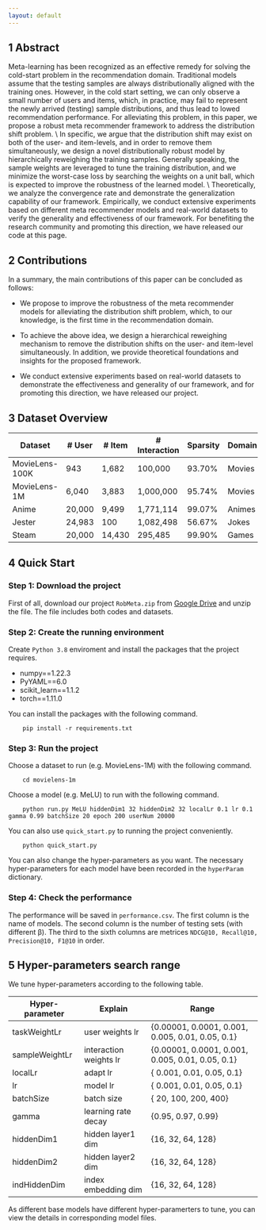 ```yaml
---
layout: default
---
```


## 1 Abstract

Meta-learning has been recognized as an effective remedy for solving the cold-start problem in the recommendation domain.
Traditional models assume that the testing samples are always distributionally aligned with the training ones.
However, in the cold start setting, we can only observe a small number of users and items, which, in practice, may fail to represent the newly arrived (testing) sample distributions, and thus lead to lowed recommendation performance.
For alleviating this problem, in this paper, we propose a robust meta recommender framework to address the distribution shift problem. \\
In specific, we argue that the distribution shift may exist on both of the user- and item-levels, and in order to remove them simultaneously, we design a novel distributionally robust model by hierarchically reweighing the training samples.
Generally speaking, the sample weights are leveraged to tune the training distribution, and we minimize the worst-case loss by searching the weights on a unit ball, which is expected to improve the robustness of the learned model. \\
Theoretically, we analyze the convergence rate and demonstrate the generalization capability of our framework.
Empirically, we conduct extensive experiments based on different meta recommender models and real-world datasets to verify the generality and effectiveness of our framework.
For benefiting the research community and promoting this direction, we have released our code at this page.

## 2 Contributions

In a summary, the main contributions of this paper can be concluded as follows:

- We propose to improve the robustness of the meta recommender models for alleviating the distribution shift problem, which, to our knowledge, is the first time in the recommendation domain. 

- To achieve the above idea, we design a hierarchical reweighing mechanism to remove the distribution shifts on the user- and item-level simultaneously. In addition, we provide theoretical foundations and insights for the proposed framework.

- We conduct extensive experiments based on real-world datasets to demonstrate the effectiveness and generality of our framework, and for promoting this direction, we have released our project.

## 3 Dataset Overview

| Dataset        | # User | # Item | # Interaction | Sparsity | Domain |
| -------------- | ------ | ------ | ------------- | -------- | ------ |
| MovieLens-100K | 943    | 1,682  | 100,000       | 93.70%   | Movies |
| MovieLens-1M   | 6,040  | 3,883  | 1,000,000     | 95.74%   | Movies |
| Anime          | 20,000 | 9,499  | 1,771,114     | 99.07%   | Animes |
| Jester         | 24,983 | 100    | 1,082,498     | 56.67%   | Jokes  |
| Steam          | 20,000 | 14,430 | 295,485       | 99.90%   | Games  |



## 4 Quick Start

### Step 1: Download the project

First of all, download our project `RobMeta.zip` from [Google Drive](https://drive.google.com/file/d/1Uh72K-T7oU4--wlaDRneeUIKnKHhvBtA/view?usp=sharing) and unzip the file. The file includes both codes and datasets.

### Step 2: Create the running environment

Create `Python 3.8` enviroment and install the packages that the project requires.
- numpy==1.22.3
- PyYAML==6.0 
- scikit_learn==1.1.2 
- torch==1.11.0

You can install the packages with the following command.

```
    pip install -r requirements.txt
```

### Step 3: Run the project

Choose a dataset to run (e.g. MovieLens-1M) with the following command.

```
    cd movielens-1m
```

Choose a model (e.g. MeLU) to run with the following command.

```
    python run.py MeLU hiddenDim1 32 hiddenDim2 32 localLr 0.1 lr 0.1 gamma 0.99 batchSize 20 epoch 200 userNum 20000
```

You can also use `quick_start.py` to running the project conveniently.

```
    python quick_start.py
```

You can also change the hyper-parameters as you want. The necessary hyper-parameters for each model have been recorded in the `hyperParam` dictionary.

### Step 4: Check the performance

The performance will be saved in `performance.csv`. The first column is the name of models. The second column is the number of testing sets (with different β). The third to the sixth columns are metrices `NDCG@10, Recall@10, Precision@10, F1@10` in order.


## 5 Hyper-parameters search range

We tune hyper-parameters according to the following table.

| Hyper-parameter     | Explain | Range |
| ------------------- | ---------------------------------------------------- | ------------------- |
| taskWeightLr | user weights lr | \{0.00001, 0.0001, 0.001, 0.005, 0.01, 0.05, 0.1\} |
| sampleWeightLr | interaction weights lr | \{0.00001, 0.0001, 0.001, 0.005, 0.01, 0.05, 0.1\} |
| localLr     | adapt lr | \{ 0.001, 0.01, 0.05, 0.1\} |
| lr   | model lr |  \{ 0.001, 0.01, 0.05, 0.1\} |
| batchSize | batch size |  \{ 20, 100, 200, 400\} |
| gamma | learning rate decay | \{0.95, 0.97, 0.99\} |
| hiddenDim1 | hidden layer1 dim | \{16, 32, 64, 128\} |
| hiddenDim2 | hidden layer2 dim | \{16, 32, 64, 128\} |
| indHiddenDim | index embedding dim | \{16, 32, 64, 128\} |

As different base models have different hyper-paramerters to tune, you can view the details in corresponding model files.